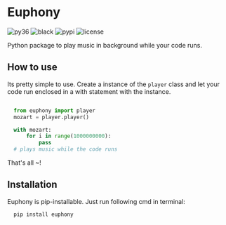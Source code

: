 # Euphony

![py36](https://img.shields.io/badge/python-3.6%2B-brightgreen)
![black](https://img.shields.io/badge/black--white)
![pypi](https://img.shields.io/badge/pypi-v0.0.2-blue)
![license](https://img.shields.io/badge/license-MIT-white)

Python package to play music in background while your code runs.

## How to use

Its pretty simple to use. Create a instance of the `player` class and let your code run enclosed in a with statement with the instance.

``` python

  from euphony import player
  mozart = player.player()

  with mozart:
      for i in range(1000000000):
          pass
  # plays music while the code runs
```

That's all ~!

## Installation

Euphony is pip-installable. Just run following cmd in terminal:

``` bash
  pip install euphony
```

